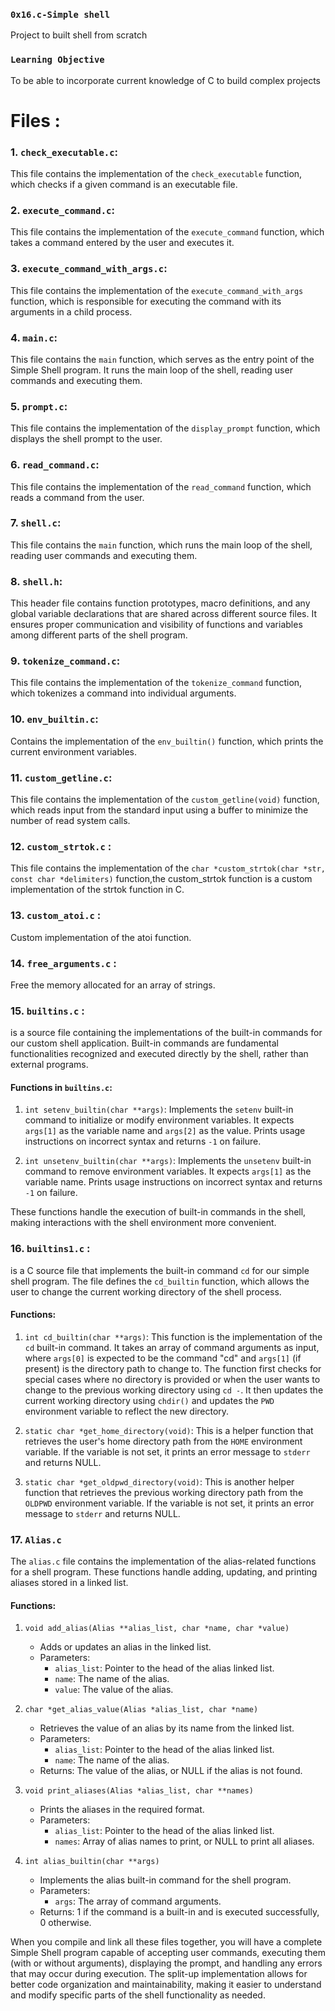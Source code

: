 ### `0x16.c-Simple shell`
Project to built shell from scratch

### `Learning Objective`
To be able to incorporate current knowledge of C to build complex projects


# Files : #

### 1. `check_executable.c`: 
This file contains the implementation of the `check_executable` function, which checks if a given command is an executable file.

### 2. `execute_command.c`:
This file contains the implementation of the `execute_command` function, which takes a command entered by the user and executes it.

### 3. `execute_command_with_args.c`:
This file contains the implementation of the `execute_command_with_args` function, which is responsible for executing the command with its arguments in a child process.

### 4. `main.c`:
This file contains the `main` function, which serves as the entry point of the Simple Shell program. It runs the main loop of the shell, reading user commands and executing them.

### 5. `prompt.c`:
This file contains the implementation of the `display_prompt` function, which displays the shell prompt to the user.

### 6. `read_command.c`:
This file contains the implementation of the `read_command` function, which reads a command from the user.

### 7. `shell.c`:
This file contains the `main` function, which runs the main loop of the shell, reading user commands and executing them.

### 8. `shell.h`:
This header file contains function prototypes, macro definitions, and any global variable declarations that are shared across different source files. It ensures proper communication and visibility of functions and variables among different parts of the shell program.

### 9. `tokenize_command.c`:
This file contains the implementation of the `tokenize_command` function, which tokenizes a command into individual arguments.

### 10. `env_builtin.c`:
Contains the implementation of the `env_builtin()` function, which prints the current environment variables.

### 11. `custom_getline.c`:
This file contains the implementation of the `custom_getline(void)` function, which reads input from the standard input using a buffer to minimize the number of read system calls.

### 12. `custom_strtok.c` :
This file contains the implementation of the `char *custom_strtok(char *str, const char *delimiters)` function,the custom_strtok function is a custom implementation of the strtok function in C.

### 13. `custom_atoi.c` :
Custom implementation of the atoi function.

### 14. `free_arguments.c` :
Free the memory allocated for an array of strings.

### 15. `builtins.c` : 
is a source file containing the implementations of the built-in commands for our custom shell application. Built-in commands are fundamental functionalities recognized and executed directly by the shell, rather than external programs.

#### Functions in `builtins.c`:

1. `int setenv_builtin(char **args)`: Implements the `setenv` built-in command to initialize or modify environment variables. It expects `args[1]` as the variable name and `args[2]` as the value. Prints usage instructions on incorrect syntax and returns `-1` on failure.

2. `int unsetenv_builtin(char **args)`: Implements the `unsetenv` built-in command to remove environment variables. It expects `args[1]` as the variable name. Prints usage instructions on incorrect syntax and returns `-1` on failure.

These functions handle the execution of built-in commands in the shell, making interactions with the shell environment more convenient.

### 16. `builtins1.c` : 
is a C source file that implements the built-in command `cd` for our simple shell program. The file defines the `cd_builtin` function, which allows the user to change the current working directory of the shell process.

#### Functions:

1. `int cd_builtin(char **args)`: This function is the implementation of the `cd` built-in command. It takes an array of command arguments as input, where `args[0]` is expected to be the command "cd" and `args[1]` (if present) is the directory path to change to. The function first checks for special cases where no directory is provided or when the user wants to change to the previous working directory using `cd -`. It then updates the current working directory using `chdir()` and updates the `PWD` environment variable to reflect the new directory.

2. `static char *get_home_directory(void)`: This is a helper function that retrieves the user's home directory path from the `HOME` environment variable. If the variable is not set, it prints an error message to `stderr` and returns NULL.

3. `static char *get_oldpwd_directory(void)`: This is another helper function that retrieves the previous working directory path from the `OLDPWD` environment variable. If the variable is not set, it prints an error message to `stderr` and returns NULL.

### 17. `Alias.c`

The `alias.c` file contains the implementation of the alias-related functions for a shell program. These functions handle adding, updating, and printing aliases stored in a linked list.

#### Functions:

1. `void add_alias(Alias **alias_list, char *name, char *value)`
   - Adds or updates an alias in the linked list.
   - Parameters:
     - `alias_list`: Pointer to the head of the alias linked list.
     - `name`: The name of the alias.
     - `value`: The value of the alias.

2. `char *get_alias_value(Alias *alias_list, char *name)`
   - Retrieves the value of an alias by its name from the linked list.
   - Parameters:
     - `alias_list`: Pointer to the head of the alias linked list.
     - `name`: The name of the alias.
   - Returns: The value of the alias, or NULL if the alias is not found.

3. `void print_aliases(Alias *alias_list, char **names)`
   - Prints the aliases in the required format.
   - Parameters:
     - `alias_list`: Pointer to the head of the alias linked list.
     - `names`: Array of alias names to print, or NULL to print all aliases.

4. `int alias_builtin(char **args)`
   - Implements the alias built-in command for the shell program.
   - Parameters:
     - `args`: The array of command arguments.
   - Returns: 1 if the command is a built-in and is executed successfully, 0 otherwise.

When you compile and link all these files together, you will have a complete Simple Shell program capable of accepting user commands, executing them (with or without arguments), displaying the prompt, and handling any errors that may occur during execution. The split-up implementation allows for better code organization and maintainability, making it easier to understand and modify specific parts of the shell functionality as needed.
